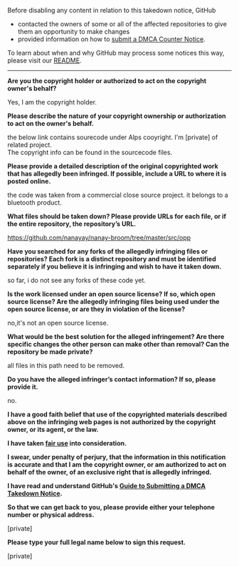 Before disabling any content in relation to this takedown notice, GitHub
- contacted the owners of some or all of the affected repositories to give them an opportunity to make changes
- provided information on how to [submit a DMCA Counter Notice](https://docs.github.com/en/articles/guide-to-submitting-a-dmca-counter-notice).

To learn about when and why GitHub may process some notices this way, please visit our [README](https://github.com/github/dmca/blob/master/README.md).

---

**Are you the copyright holder or authorized to act on the copyright owner's behalf?**

Yes, I am the copyright holder.

**Please describe the nature of your copyright ownership or authorization to act on the owner's behalf.**

the below link contains sourecode under Alps cooyright. I'm [private] of related project.  
The copyright info can be found in the sourcecode files.

**Please provide a detailed description of the original copyrighted work that has allegedly been infringed. If possible, include a URL to where it is posted online.**

the code was taken from a commercial close source project. it belongs to a bluetooth product.

**What files should be taken down? Please provide URLs for each file, or if the entire repository, the repository’s URL.**

https://github.com/nanayay/nanay-broom/tree/master/src/opp

**Have you searched for any forks of the allegedly infringing files or repositories? Each fork is a distinct repository and must be identified separately if you believe it is infringing and wish to have it taken down.**

so far, i do not see any forks of these code yet.

**Is the work licensed under an open source license? If so, which open source license? Are the allegedly infringing files being used under the open source license, or are they in violation of the license?**

no,it's not an open source license.

**What would be the best solution for the alleged infringement? Are there specific changes the other person can make other than removal? Can the repository be made private?**

all files in this path need to be removed.

**Do you have the alleged infringer’s contact information? If so, please provide it.**

no.

**I have a good faith belief that use of the copyrighted materials described above on the infringing web pages is not authorized by the copyright owner, or its agent, or the law.**

**I have taken <a href="https://www.lumendatabase.org/topics/22">fair use</a> into consideration.**

**I swear, under penalty of perjury, that the information in this notification is accurate and that I am the copyright owner, or am authorized to act on behalf of the owner, of an exclusive right that is allegedly infringed.**

**I have read and understand GitHub's <a href="https://docs.github.com/articles/guide-to-submitting-a-dmca-takedown-notice/">Guide to Submitting a DMCA Takedown Notice</a>.**

**So that we can get back to you, please provide either your telephone number or physical address.**

[private]

**Please type your full legal name below to sign this request.**

[private]
